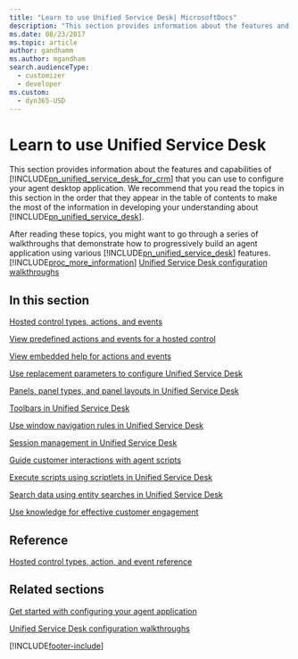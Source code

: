 ```yaml
---
title: "Learn to use Unified Service Desk| MicrosoftDocs"
description: "This section provides information about the features and capabilities of Unified Service Desk that you can use to configure your agent desktop application."
ms.date: 08/23/2017
ms.topic: article
author: gandhamm
ms.author: mgandham
search.audienceType: 
  - customizer
  - developer
ms.custom: 
  - dyn365-USD
---
```

# Learn to use Unified Service Desk
This section provides information about the features and capabilities of [!INCLUDE[pn_unified_service_desk_for_crm](../includes/pn-unified-service-desk-for-crm.md)] that you can use to configure your agent desktop application. We recommend that you read the topics in this section in the order that they appear in the table of contents to make the most of the information in developing your understanding about [!INCLUDE[pn_unified_service_desk](../includes/pn-unified-service-desk.md)].  
  
 After reading these topics, you might want to go through a series of walkthroughs that demonstrate how to progressively build an agent application using various [!INCLUDE[pn_unified_service_desk](../includes/pn-unified-service-desk.md)] features. [!INCLUDE[proc_more_information](../includes/proc-more-information.md)] [Unified Service Desk configuration walkthroughs](../unified-service-desk/unified-service-desk-configuration-walkthroughs.md)  
  
## In this section  
 [Hosted control types, actions, and events](../unified-service-desk/hosted-control-types-actions-events.md)  
  
 [View predefined actions and events for a hosted control](../unified-service-desk/view-predefined-actions-events-hosted-control.md)  
  
 [View embedded help for actions and events](../unified-service-desk/view-embedded-help-for-actions-and-events.md)  
  
 [Use replacement parameters to configure Unified Service Desk](../unified-service-desk/use-replacement-parameters-configure-unified-service-desk.md)  
  
 [Panels, panel types, and panel layouts in Unified Service Desk](../unified-service-desk/panels-panel-types-panel-layouts.md)  
  
 [Toolbars in Unified Service Desk](../unified-service-desk/toolbars-unified-service-desk.md)  
  
 [Use window navigation rules in Unified Service Desk](../unified-service-desk/use-window-navigation-rules-unified-service-desk.md)  
  
 [Session management in Unified Service Desk](../unified-service-desk/session-management-unified-service-desk.md)  
  
 [Guide customer interactions with agent scripts](../unified-service-desk/guide-customer-interactions-agent-scripts.md)  
  
 [Execute scripts using scriptlets in Unified Service Desk](../unified-service-desk/execute-scripts-using-scriptlets-unified-service-desk.md)  
  
 [Search data using entity searches in Unified Service Desk](../unified-service-desk/search-data-entity-searches.md)  
  
 [Use knowledge for effective customer engagement](../unified-service-desk/use-dynamics-365-knowledge-effective-customer-engagement.md)  
  
## Reference  
 [Hosted control types, action, and event reference](../unified-service-desk/hosted-control-types-action-event-reference.md)  
  
## Related sections  
 [Get started with configuring your agent application](../unified-service-desk/get-started-configuring-agent-application.md)  
  
 [Unified Service Desk configuration walkthroughs](../unified-service-desk/unified-service-desk-configuration-walkthroughs.md)


[!INCLUDE[footer-include](../includes/footer-banner.md)]
